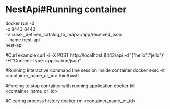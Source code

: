 # NestApi#Running container
  docker run -d \
  -p 8443:8443 \
  -v <user_defined_catalog_to_map>:/app/received_json \
  --name nest-api \
  nest-api

  #Curl example 
  curl -i -X POST http://localhost:8443/api -d '{"hello":"jello"}' -H "Content-Type: application/json"

  #Running interactive command line session inside container
  docker exec -it <container_name_or_id> /bin/bash

  #Forcing to stop container with running application
  docker kill <container_name_or_id>

  #Clearing process history
  docker rm <container_name_or_id>
